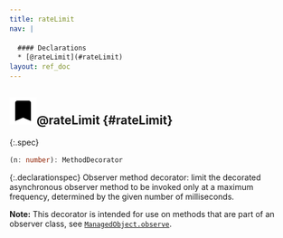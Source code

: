 ```yaml
---
title: rateLimit
nav: |

  #### Declarations
  * [@rateLimit](#rateLimit)
layout: ref_doc
---
```


## ![](/assets/icons/spec-decorator.svg)@rateLimit {#rateLimit}
{:.spec}

```typescript
(n: number): MethodDecorator
```
{:.declarationspec}
Observer method decorator: limit the decorated asynchronous observer method to be invoked only at a maximum frequency, determined by the given number of milliseconds.

**Note:** This decorator is intended for use on methods that are part of an observer class, see [`ManagedObject.observe`](./ManagedObject#ManagedObject:observe).

